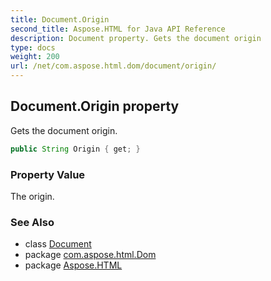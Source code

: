 ```yaml
---
title: Document.Origin
second_title: Aspose.HTML for Java API Reference
description: Document property. Gets the document origin
type: docs
weight: 200
url: /net/com.aspose.html.dom/document/origin/
---
```

## Document.Origin property

Gets the document origin.

```java
public String Origin { get; }
```

### Property Value

The origin.

### See Also

* class [Document](../)
* package [com.aspose.html.Dom](../../document/)
* package [Aspose.HTML](../../../)
